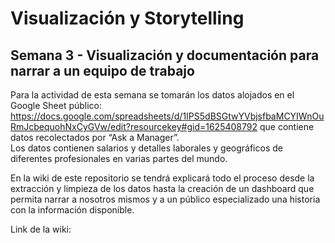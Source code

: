 # Visualización y Storytelling
## Semana 3 - Visualización y documentación para narrar a un equipo de trabajo
Para la actividad de esta semana se tomarán los datos alojados en el Google Sheet público: https://docs.google.com/spreadsheets/d/1IPS5dBSGtwYVbjsfbaMCYIWnOuRmJcbequohNxCyGVw/edit?resourcekey#gid=1625408792 que contiene datos recolectados por “Ask a Manager”.  
Los datos contienen salarios y detalles laborales y geográficos de diferentes profesionales en varias partes del mundo.

En la wiki de este repositorio se tendrá explicará todo el proceso desde la extracción y limpieza de los datos hasta la creación de un dashboard que permita narrar a nosotros mismos y a un público especializado una historia con la información disponible.

Link de la wiki: 
